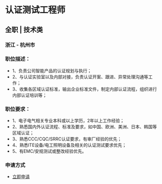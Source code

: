 
# 认证测试工程师
## 全职  |  技术类
### 浙江 - 杭州市

### 职位描述：
- 1、负责公司智能产品的认证规划与执行；
- 2、与认证实验室以及内部对接，负责认证开案、跟进、异常处理沟通等工作；
- 3、收集各区域认证标准，输出企业标准文件，制定内部认证流程，组织进行内部认证培训等；

### 职位要求：
- 1、电子电气相关专业本科或以上学历，2年以上工作经验；
- 2、熟悉国内外认证流程、标准及要求，如中国、欧洲、美洲、日本、韩国等区域认证；
- 3、熟悉CCC/CQC/SRRC认证要求，有审厂经验的优先；
- 4、熟悉ITE设备/电工照明设备及相关的认证测试要求优先；
- 5、有EMC/安规测试或整改经验优先。
### 申请方式
- <a href="mailto:hr@tuya.com?subject=求职简历-认证测试工程师-来自GitHub">立即申请</a>